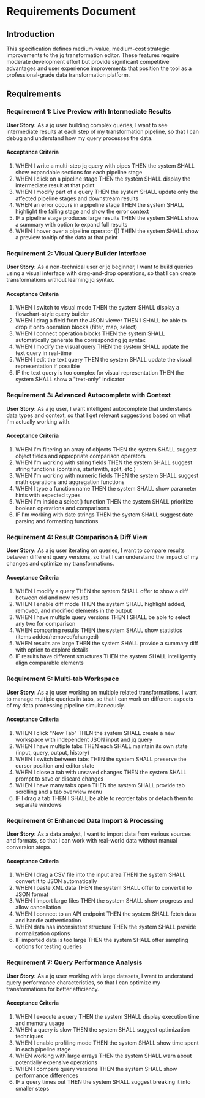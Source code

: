 # Requirements Document

## Introduction

This specification defines medium-value, medium-cost strategic improvements to the jq transformation editor. These features require moderate development effort but provide significant competitive advantages and user experience improvements that position the tool as a professional-grade data transformation platform.

## Requirements

### Requirement 1: Live Preview with Intermediate Results

**User Story:** As a jq user building complex queries, I want to see intermediate results at each step of my transformation pipeline, so that I can debug and understand how my query processes the data.

#### Acceptance Criteria

1. WHEN I write a multi-step jq query with pipes THEN the system SHALL show expandable sections for each pipeline stage
2. WHEN I click on a pipeline stage THEN the system SHALL display the intermediate result at that point
3. WHEN I modify part of a query THEN the system SHALL update only the affected pipeline stages and downstream results
4. WHEN an error occurs in a pipeline stage THEN the system SHALL highlight the failing stage and show the error context
5. IF a pipeline stage produces large results THEN the system SHALL show a summary with option to expand full results
6. WHEN I hover over a pipeline operator (|) THEN the system SHALL show a preview tooltip of the data at that point

### Requirement 2: Visual Query Builder Interface

**User Story:** As a non-technical user or jq beginner, I want to build queries using a visual interface with drag-and-drop operations, so that I can create transformations without learning jq syntax.

#### Acceptance Criteria

1. WHEN I switch to visual mode THEN the system SHALL display a flowchart-style query builder
2. WHEN I drag a field from the JSON viewer THEN I SHALL be able to drop it onto operation blocks (filter, map, select)
3. WHEN I connect operation blocks THEN the system SHALL automatically generate the corresponding jq syntax
4. WHEN I modify the visual query THEN the system SHALL update the text query in real-time
5. WHEN I edit the text query THEN the system SHALL update the visual representation if possible
6. IF the text query is too complex for visual representation THEN the system SHALL show a "text-only" indicator

### Requirement 3: Advanced Autocomplete with Context

**User Story:** As a jq user, I want intelligent autocomplete that understands data types and context, so that I get relevant suggestions based on what I'm actually working with.

#### Acceptance Criteria

1. WHEN I'm filtering an array of objects THEN the system SHALL suggest object fields and appropriate comparison operators
2. WHEN I'm working with string fields THEN the system SHALL suggest string functions (contains, startswith, split, etc.)
3. WHEN I'm working with numeric fields THEN the system SHALL suggest math operations and aggregation functions
4. WHEN I type a function name THEN the system SHALL show parameter hints with expected types
5. WHEN I'm inside a select() function THEN the system SHALL prioritize boolean operations and comparisons
6. IF I'm working with date strings THEN the system SHALL suggest date parsing and formatting functions

### Requirement 4: Result Comparison & Diff View

**User Story:** As a jq user iterating on queries, I want to compare results between different query versions, so that I can understand the impact of my changes and optimize my transformations.

#### Acceptance Criteria

1. WHEN I modify a query THEN the system SHALL offer to show a diff between old and new results
2. WHEN I enable diff mode THEN the system SHALL highlight added, removed, and modified elements in the output
3. WHEN I have multiple query versions THEN I SHALL be able to select any two for comparison
4. WHEN comparing results THEN the system SHALL show statistics (items added/removed/changed)
5. WHEN results are large THEN the system SHALL provide a summary diff with option to explore details
6. IF results have different structures THEN the system SHALL intelligently align comparable elements

### Requirement 5: Multi-tab Workspace

**User Story:** As a jq user working on multiple related transformations, I want to manage multiple queries in tabs, so that I can work on different aspects of my data processing pipeline simultaneously.

#### Acceptance Criteria

1. WHEN I click "New Tab" THEN the system SHALL create a new workspace with independent JSON input and jq query
2. WHEN I have multiple tabs THEN each SHALL maintain its own state (input, query, output, history)
3. WHEN I switch between tabs THEN the system SHALL preserve the cursor position and editor state
4. WHEN I close a tab with unsaved changes THEN the system SHALL prompt to save or discard changes
5. WHEN I have many tabs open THEN the system SHALL provide tab scrolling and a tab overview menu
6. IF I drag a tab THEN I SHALL be able to reorder tabs or detach them to separate windows

### Requirement 6: Enhanced Data Import & Processing

**User Story:** As a data analyst, I want to import data from various sources and formats, so that I can work with real-world data without manual conversion steps.

#### Acceptance Criteria

1. WHEN I drag a CSV file into the input area THEN the system SHALL convert it to JSON automatically
2. WHEN I paste XML data THEN the system SHALL offer to convert it to JSON format
3. WHEN I import large files THEN the system SHALL show progress and allow cancellation
4. WHEN I connect to an API endpoint THEN the system SHALL fetch data and handle authentication
5. WHEN data has inconsistent structure THEN the system SHALL provide normalization options
6. IF imported data is too large THEN the system SHALL offer sampling options for testing queries

### Requirement 7: Query Performance Analysis

**User Story:** As a jq user working with large datasets, I want to understand query performance characteristics, so that I can optimize my transformations for better efficiency.

#### Acceptance Criteria

1. WHEN I execute a query THEN the system SHALL display execution time and memory usage
2. WHEN a query is slow THEN the system SHALL suggest optimization techniques
3. WHEN I enable profiling mode THEN the system SHALL show time spent in each pipeline stage
4. WHEN working with large arrays THEN the system SHALL warn about potentially expensive operations
5. WHEN I compare query versions THEN the system SHALL show performance differences
6. IF a query times out THEN the system SHALL suggest breaking it into smaller steps